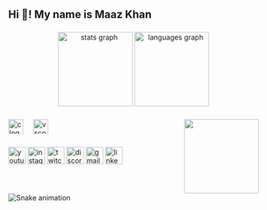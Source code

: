<h2 align="left">Hi 👋! My name is Maaz Khan</h2>

###

<div align="center">
  <img src="https://github-readme-stats.vercel.app/api?username=MaazKhan878&hide_title=false&hide_rank=false&show_icons=true&include_all_commits=true&count_private=true&disable_animations=false&theme=dracula&locale=en&hide_border=false" height="150" alt="stats graph"  />
  <img src="https://github-readme-stats.vercel.app/api/top-langs?username=MaazKhan878&locale=en&hide_title=false&layout=compact&card_width=320&langs_count=5&theme=dracula&hide_border=false" height="150" alt="languages graph"  />
</div>

###

<img align="right" height="150" src="https://www.google.com/search?q=create+new+idea+picture&tbm=isch&ved=2ahUKEwjNqbGwgZKCAxU4dqQEHYv0CVwQ2-cCegQIABAA&oq=create+new+idea+picture&gs_lcp=CgNpbWcQAzoECCMQJzoHCCMQ6gIQJzoHCAAQigUQQzoKCAAQigUQsQMQQzoNCAAQigUQsQMQgwEQQzoICAAQsQMQgwE6CwgAEIAEELEDEIMBOgQIABADOgUIABCABDoICAAQgAQQsQM6BQgAELEDOgYIABAIEB46BggAEAUQHjoHCAAQGBCABFDcBljUhQFgqocBaAdwAHgEgAGMAogBlzySAQQyLTM0mAEAoAEBqgELZ3dzLXdpei1pbWewAQrAAQE&sclient=img&ei=3nY5Zc3CHbjskdUPi-mn4AU&bih=745&biw=1536&client=firefox-b-d#imgrc=mr1rey89UKGPWM"  />

###

<div align="left">
  <img src="https://cdn.jsdelivr.net/gh/devicons/devicon/icons/c/c-original.svg" height="30" alt="c logo"  />
  <img width="12" />
  <img src="https://cdn.jsdelivr.net/gh/devicons/devicon/icons/vscode/vscode-original.svg" height="30" alt="vscode logo"  />
</div>

###

<div align="left">
  <img src="https://img.shields.io/static/v1?message=Youtube&logo=youtube&label=&color=FF0000&logoColor=white&labelColor=&style=for-the-badge" height="35" alt="youtube logo"  />
  <img src="https://img.shields.io/static/v1?message=Instagram&logo=instagram&label=&color=E4405F&logoColor=white&labelColor=&style=for-the-badge" height="35" alt="instagram logo"  />
  <img src="https://img.shields.io/static/v1?message=Twitch&logo=twitch&label=&color=9146FF&logoColor=white&labelColor=&style=for-the-badge" height="35" alt="twitch logo"  />
  <img src="https://img.shields.io/static/v1?message=Discord&logo=discord&label=&color=7289DA&logoColor=white&labelColor=&style=for-the-badge" height="35" alt="discord logo"  />
  <img src="https://img.shields.io/static/v1?message=Gmail&logo=gmail&label=&color=D14836&logoColor=white&labelColor=&style=for-the-badge" height="35" alt="gmail logo"  />
  <img src="https://img.shields.io/static/v1?message=LinkedIn&logo=linkedin&label=&color=0077B5&logoColor=white&labelColor=&style=for-the-badge" height="35" alt="linkedin logo"  />
</div>

###

<br clear="both">

<img src="https://raw.githubusercontent.com/MaazKhan878/MaazKhan878/output/snake.svg" alt="Snake animation" />

###
